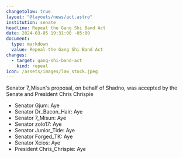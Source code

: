 ```yaml
---
changetolaw: true
layout: "@layouts/news/act.astro"
institution: senate
headline: Repeal the Gang Shi Band Act
date: 2024-03-05 19:31:00 -05:00
document:
  type: markdown
  value: Repeal the Gang Shi Band Act
changes:
  - target: gang-shi-band-act
    kind: repeal
icon: /assets/images/law_stock.jpeg
---
```

Senator 7_Misun's proposal, on behalf of Shadno, was accepted by the Senate and President Chris Chrispie

<!--more-->

* Senator Gjum: Aye
* Senator Dr_Bacon_Hair: Aye
* Senator 7_Misun: Aye
* Senator zolo17: Aye
* Senator Junior_Tide: Aye
* Senator Forged_TK: Aye
* Senator Xcios: Aye
* President Chris_Chrispie: Aye